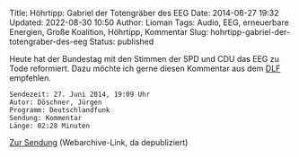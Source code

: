 Title: Höhrtipp: Gabriel der Totengräber des EEG
Date: 2014-06-27 19:32
Updated: 2022-08-30 10:50
Author: Lioman
Tags: Audio, EEG, erneuerbare Energien, Große Koalition, Höhrtipp, Kommentar
Slug: hohrtipp-gabriel-der-totengraber-des-eeg
Status: published

Heute hat der Bundestag mit den Stimmen der SPD und CDU das EEG zu Tode
reformiert. Dazu möchte ich gerne diesen Kommentar aus dem
[DLF](http://dlf.de) empfehlen.

    Sendezeit: 27. Juni 2014, 19:09 Uhr
    Autor: Döschner, Jürgen
    Programm: Deutschlandfunk
    Sendung: Kommentar
    Länge: 02:28 Minuten

[Zur Sendung](https://web.archive.org/web/20140807110703/https://www.deutschlandfunk.de/eeg-totengraeber-des-erfolgreichsten-klimaschutzinstruments.720.de.html?dram:article_id=290402) (Webarchive-Link, da depubliziert)
